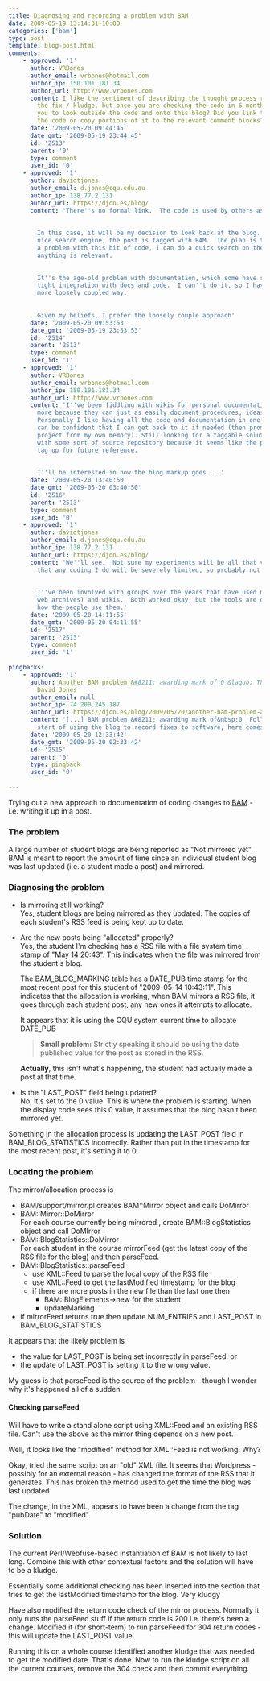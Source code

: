 ```yaml
---
title: Diagnosing and recording a problem with BAM
date: 2009-05-19 13:14:31+10:00
categories: ['bam']
type: post
template: blog-post.html
comments:
    - approved: '1'
      author: VRBones
      author_email: vrbones@hotmail.com
      author_ip: 150.101.181.34
      author_url: http://www.vrbones.com
      content: I like the sentiment of describing the thought process rather than just
        the fix / kludge, but once you are checking the code in 6 months time, what triggers
        you to look outside the code and onto this blog? Did you link this post back into
        the code or copy portions of it to the relevant comment blocks?
      date: '2009-05-20 09:44:45'
      date_gmt: '2009-05-19 23:44:45'
      id: '2513'
      parent: '0'
      type: comment
      user_id: '0'
    - approved: '1'
      author: davidtjones
      author_email: d.jones@cqu.edu.au
      author_ip: 138.77.2.131
      author_url: https://djon.es/blog/
      content: 'There''s no formal link.  The code is used by others as well.
    
    
        In this case, it will be my decision to look back at the blog.  The blog has a
        nice search engine, the post is tagged with BAM.  The plan is that when/if I have
        a problem with this bit of code, I can do a quick search on the blog and see if
        anything is relevant.
    
    
        It''s the age-old problem with documentation, which some have solved by having
        tight integration with docs and code.  I can''t do it, so I have to do it this
        more loosely coupled way.
    
    
        Given my beliefs, I prefer the loosely couple approach'
      date: '2009-05-20 09:53:53'
      date_gmt: '2009-05-19 23:53:53'
      id: '2514'
      parent: '2513'
      type: comment
      user_id: '1'
    - approved: '1'
      author: VRBones
      author_email: vrbones@hotmail.com
      author_ip: 150.101.181.34
      author_url: http://www.vrbones.com
      content: 'I''ve been fiddling with wikis for personal documentation of code, but
        more because they can just as easily document procedures, ideas, todo lists, etc.
        Personally I like having all the code and documentation in one place so that I
        can be confident that I can get back to it if needed (then promptly trash that
        project from my own memory). Still looking for a taggable solution that integrates
        with some sort of source repository because it seems like the perfect thing to
        tag up for future reference.
    
    
        I''ll be interested in how the blog markup goes ...'
      date: '2009-05-20 13:40:50'
      date_gmt: '2009-05-20 03:40:50'
      id: '2516'
      parent: '2513'
      type: comment
      user_id: '0'
    - approved: '1'
      author: davidtjones
      author_email: d.jones@cqu.edu.au
      author_ip: 138.77.2.131
      author_url: https://djon.es/blog/
      content: 'We''ll see.  Not sure my experiments will be all that valid.  It''s likely
        that any coding I do will be severely limited, so probably not a real test.
    
    
        I''ve been involved with groups over the years that have used mailing lists (+searchable
        web archives) and wikis.  Both worked okay, but the tools are only as good as
        how the people use them.'
      date: '2009-05-20 14:11:55'
      date_gmt: '2009-05-20 04:11:55'
      id: '2517'
      parent: '2513'
      type: comment
      user_id: '1'
    
pingbacks:
    - approved: '1'
      author: Another BAM problem &#8211; awarding mark of 0 &laquo; The Weblog of (a)
        David Jones
      author_email: null
      author_ip: 74.200.245.187
      author_url: https://djon.es/blog/2009/05/20/another-bam-problem-awarding-mark-of-0/
      content: '[...] BAM problem &#8211; awarding mark of&nbsp;0  Following on from yesterday&#8217;s
        start of using the blog to record fixes to software, here comes another [...]'
      date: '2009-05-20 12:33:42'
      date_gmt: '2009-05-20 02:33:42'
      id: '2515'
      parent: '0'
      type: pingback
      user_id: '0'
    
---
```

Trying out a new approach to documentation of coding changes to [BAM](/blog2/research/bam-blog-aggregation-management/) - i.e. writing it up in a post.

### The problem

A large number of student blogs are being reported as "Not mirrored yet". BAM is meant to report the amount of time since an individual student blog was last updated (i.e. a student made a post) and mirrored.

### Diagnosing the problem

- Is mirroring still working?  
    Yes, student blogs are being mirrored as they updated. The copies of each student's RSS feed is being kept up to date.

- Are the new posts being "allocated" properly?  
    Yes, the student I'm checking has a RSS file with a file system time stamp of "May 14 20:43". This indicates when the file was mirrored from the student's blog.
    
    The BAM\_BLOG\_MARKING table has a DATE\_PUB time stamp for the most recent post for this student of "2009-05-14 10:43:11". This indicates that the allocation is working, when BAM mirrors a RSS file, it goes through each student post, any new ones it attempts to allocate.
    
    It appears that it is using the CQU system current time to allocate DATE\_PUB
    
    > **Small problem:** Strictly speaking it should be using the date published value for the post as stored in the RSS.
    
    **Actually**, this isn't what's happening, the student had actually made a post at that time.
- Is the "LAST\_POST" field being updated?  
    No, it's set to the 0 value. This is where the problem is starting. When the display code sees this 0 value, it assumes that the blog hasn't been mirrored yet.

Something in the allocation process is updating the LAST\_POST field in BAM\_BLOG\_STATISTICS incorrectly. Rather than put in the timestamp for the most recent post, it's setting it to 0.

### Locating the problem

The mirror/allocation process is

- BAM/support/mirror.pl creates BAM::Mirror object and calls DoMirror
- BAM::Mirror::DoMirror  
    For each course currently being mirrored , create BAM::BlogStatistics object and call DoMIrror
- BAM::BlogStatistics::DoMirror  
    For each student in the course mirrorFeed (get the latest copy of the RSS file for the blog) and then parseFeed.
- BAM::BlogStatistics::parseFeed
    - use XML::Feed to parse the local copy of the RSS file
    - use XML::Feed to get the lastModified timestamp for the blog
    - if there are more posts in the new file than the last one then
        - BAM::BlogElements->new for the student
        - updateMarking
- if mirrorFeed returns true then update NUM\_ENTRIES and LAST\_POST in BAM\_BLOG\_STATISTICS

It appears that the likely problem is

- the value for LAST\_POST is being set incorrectly in parseFeed, or
- the update of LAST\_POST is setting it to the wrong value.

My guess is that parseFeed is the source of the problem - though I wonder why it's happened all of a sudden.

#### Checking parseFeed

Will have to write a stand alone script using XML::Feed and an existing RSS file. Can't use the above as the mirror thing depends on a new post.

Well, it looks like the "modified" method for XML::Feed is not working. Why?

Okay, tried the same script on an "old" XML file. It seems that Wordpress - possibly for an external reason - has changed the format of the RSS that it generates. This has broken the method used to get the time the blog was last updated.

The change, in the XML, appears to have been a change from the tag "pubDate" to "modified".

### Solution

The current Perl/Webfuse-based instantiation of BAM is not likely to last long. Combine this with other contextual factors and the solution will have to be a kludge.

Essentially some additional checking has been inserted into the section that tries to get the lastModified timestamp for the blog. Very kludgy

Have also modified the return code check of the mirror process. Normally it only runs the parseFeed stuff if the return code is 200 i.e. there's been a change. Modified it (for short-term) to run parseFeed for 304 return codes - this will update the LAST\_POST value.

Running this on a whole course identified another kludge that was needed to get the modified date. That's done. Now to run the kludge script on all the current courses, remove the 304 check and then commit everything.